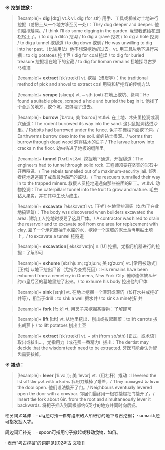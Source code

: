 ☀ <span class="category">**挖刨 拔掀：**</span>
>[!example]+ <span class="vocabulary">**dig**</span> [dɪɡ] 
> <span class="definition">vt.＆vi. dig (for sth) 用手、工具或机械对土地进行挖掘（或把土从一个地方移至另一处）：</span>They dug deeper and deeper. 他们越挖越深。/ I think I’ll do some digging in the garden. 我想我该给花园松松土了。/ to dig a ditch 挖沟 / to dig a grave 挖坟 / to dig a hole 挖洞 / to dig a tunnel 挖隧道 / to dig down 挖倒 / He was unwilling to dig into her past.（比喻用法）他不想深挖她的过去。<span class="definition">vt. 用工具从地下进行采掘：</span>to dig potatoes 挖土豆 / dig for coal 挖煤 / to dig for buried treasure 挖掘埋在地下的宝藏 / to dig for Roman remains 掘地探寻古罗马遗迹
           
>[!example]+ <span class="vocabulary">**extract**</span> [ɪkˈstrækt]
> <span class="definition">vt. 挖掘（煤炭等）：</span>the traditional method of pick and shovel to extract coal 用镐和铲挖煤的传统方法           

>[!example]+ <span class="vocabulary">**scrape**</span> [skreɪp]
> <span class="definition">vt. ~ sth (out) 在地上挖坑、挖洞：</span>He found a suitable place, scraped a hole and buried the bag in it. 他找了个合适的地方，挖个坑，把包埋了进去。           

>[!example]+ <span class="vocabulary">**burrow**</span> [ˈbʌrəʊ; 美 ˈbɜ:roʊ]
> <span class="definition">vt.&vi. 在土地、木头里挖洞或洞穴通道：</span>The rodent burrowed its way into the sand. 这只鼠掘洞钻进沙里。/ Rabbits had burrowed under the fence. 兔子在栅栏下面挖了洞。/ Earthworms burrow deep into the soil. 蚯蚓钻土很深。/ worms that burrow through dead wood 洞穿枯木的虫子 / The larvae burrow into cracks in the floor. 幼虫钻进了地板的缝隙里。
                      
>[!example]+ <span class="vocabulary">**tunnel**</span> [ˈtʌnl]
> <span class="definition">vt.&vi. 挖掘地下通道、开掘隧道：</span>The engineers had to tunnel through solid rock. 工程师须要在坚实的岩石中开凿隧道。/ The rebels tunnelled out of a maximum-security jail. 叛乱者挖地道逃离了戒备最为森严的监狱。/ The rescuers tunnelled their way in to the trapped miners. 救援人员挖地道通向那些被困的矿工。<span class="definition">vt.&vi. 动物挖洞：</span>The caterpillars tunnel into the fruit to grow and mature. 毛虫钻入果实，并在其中生长为成虫。

>[!example]+ <span class="vocabulary">**excavate**</span> [ˈekskəveɪt]
> <span class="definition">vt. [正式] 在地里挖洞等（如为了在此地搞建筑）：</span>The body was discovered when builders excavated the area. 建筑工人挖地时发现了这具尸体。/ A contractor was hired to drain the reservoir and to excavate soil from one area for replacement with clay. 雇了一个承包商抽干水库的水，挖掉一个区域的泥土后再用黏土填上。/ to excavate a tunnel 挖隧道
           
>[!example]+ <span class="vocabulary">**excavation**</span> [ˌekskəˈveɪʃn]
> <span class="definition">n. [U] 挖掘，尤指用机器进行的挖掘：</span>了解即可

>[!example]+ <span class="vocabulary">**exhume**</span> [eksˈhju:m; ɪgˈzju:m; 美 ɪgˈzu:m]
> <span class="definition">vt. [常用被动式] [正式] 从地下挖出尸首（尤指为查找死因）：</span>His remains have been exhumed from a cemetery in Queens, New York City. 他的遗体被从纽约市皇后区的墓地里挖了出来。/ to exhume his body 挖出他的尸体
           
>[!example]+ <span class="vocabulary">**sink**</span> [sɪŋk] 
> <span class="definition">vt. 在地上挖掘一个深洞或深坑（如打水井或挖矿井等），相当于drill：</span>to sink a well 掘水井 / to sink a mine挖矿井

>[!example]+ <span class="vocabulary">**fork**</span> [fɔ:k] 
> <span class="definition">vt. 用叉子来挖掘某事物：</span>了解即可

>[!example]+ <span class="vocabulary">**lift**</span> [lɪft] 
> <span class="definition">vt. 从地里挖出、刨出或拔起蔬菜：</span>to lift carrots 拔出胡萝卜 / to lift potatoes 刨出土豆
           
>[!example]+ <span class="vocabulary">**extract**</span> [ɪkˈstrækt]
> <span class="definition">vt. ~ sth (from sb/sth) [正式，或术语] 取出或拔出…，尤指用力（或花费一番精力）拔出：</span>The dentist may decide that the wisdom teeth need to be extracted. 牙医可能会认为智齿需要拔掉。

☀ <span class="category">**撬动：**</span>
>[!example]+ <span class="vocabulary">**lever**</span> [ˈli:və(r); 美 ˈlevər]
> <span class="definition">vt.（用杠杆）撬动：</span>I levered the lid off the pot with a knife. 我用刀撬掉了罐盖。/ They managed to lever the door open. 他们设法撬开了门。/ Neighbours eventually levered open the door with a crowbar. 邻居们最终用一根铁撬棍把门撬开了。/ Insert the fork about 6in. from the root and simultaneously lever it backwards. 将耙子插入到离根部约6英寸的地方并同时向后扳。

相关词义延伸：
· dig还可指一群有组织的人所进行的地下考古挖掘；
· unearth还可指发掘人才。

周边词汇补充：
· spoon可指用勺子掀起或移动食物，如舀。

· 表示“考古挖掘”的词群见[[02考古 文物]]

